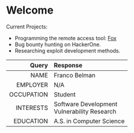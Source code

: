 # Welcome

Current Projects:
- Programming the remote access tool: [Fox](https://github.com/francobel/RAT)
- Bug bounty hunting on HackerOne. 
- Researching exploit development methods.

Query         | Response
-----------:  | :-----------
NAME          | Franco Belman
EMPLOYER      | N/A
OCCUPATION    | Student
INTERESTS     | Software Development </br> Vulnerability Research
EDUCATION     | A.S. in Computer Science

